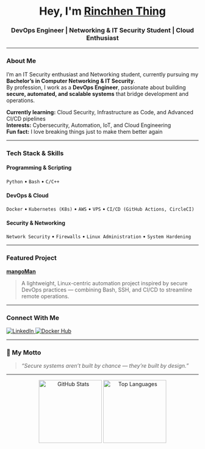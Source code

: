 <h1 align="center">Hey, I'm <a href="https://github.com/RinchhenThing">Rinchhen Thing</a></h1>
<h3 align="center"> DevOps Engineer | Networking & IT Security Student | Cloud Enthusiast</h3>

---

###  About Me
I’m an IT Security enthusiast and Networking student, currently pursuing my **Bachelor’s in Computer Networking & IT Security**.  
By profession, I work as a **DevOps Engineer**, passionate about building **secure, automated, and scalable systems** that bridge development and operations.

 **Currently learning:** Cloud Security, Infrastructure as Code, and Advanced CI/CD pipelines  
 **Interests:** Cybersecurity, Automation, IoT, and Cloud Engineering  
 **Fun fact:** I love breaking things just to make them better again 

---

### Tech Stack & Skills
#### Programming & Scripting
`Python` • `Bash` • `C/C++`

#### DevOps & Cloud
`Docker` • `Kubernetes (K8s)` • `AWS` • `VPS` • `CI/CD (GitHub Actions, CircleCI)`  

#### Security & Networking
`Network Security` • `Firewalls` • `Linux Administration` • `System Hardening`

---

### Featured Project
**[mangoMan](https://github.com/RinchhenThing/mangoMan)**  
> A lightweight, Linux-centric automation project inspired by secure DevOps practices — combining Bash, SSH, and CI/CD to streamline remote operations.

---

### Connect With Me
<p align="left">
  <a href="https://www.linkedin.com/in/rinchhen-thing-764814311" target="_blank">
    <img src="https://img.shields.io/badge/LinkedIn-Rinchhen%20Thing-blue?style=for-the-badge&logo=linkedin" alt="LinkedIn"/>
  </a>
  <a href="https://hub.docker.com/u/rinchhen" target="_blank">
    <img src="https://img.shields.io/badge/Docker%20Hub-rinchhen-2496ED?style=for-the-badge&logo=docker" alt="Docker Hub"/>
  </a>
</p>

---

### 🧩 My Motto
> *“Secure systems aren’t built by chance — they’re built by design.”*

---

<p align="center">
  <img src="https://github-readme-stats.vercel.app/api?username=RinchhenThing&show_icons=true&theme=tokyonight&hide_border=true" alt="GitHub Stats" height="165"/>
  <img src="https://github-readme-stats.vercel.app/api/top-langs/?username=RinchhenThing&layout=compact&theme=tokyonight&hide_border=true" alt="Top Languages" height="165"/>
</p>
